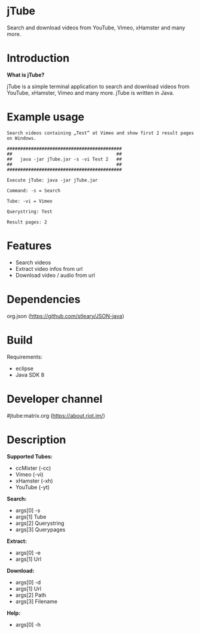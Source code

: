 # jTube

Search and download videos from YouTube, Vimeo, xHamster and many more.

# Introduction

**What is jTube?**

jTube is a simple terminal application to search and download videos from YouTube, xHamster, Vimeo and many more. jTube is written in Java.

# Example usage

```
Search videos containing „Test“ at Vimeo and show first 2 result pages on Windows.

###########################################
##                                       ##
##   java -jar jTube.jar -s -vi Test 2   ##
##                                       ##
###########################################

Execute jTube: java -jar jTube.jar

Command: -s = Search

Tube: -vi = Vimeo

Querystring: Test

Result pages: 2
```

# Features

* Search videos
* Extract video infos from url
* Download video / audio from url

# Dependencies

org.json (https://github.com/stleary/JSON-java)

# Build

Requirements:

* eclipse
* Java SDK 8

# Developer channel

#jtube:matrix.org (https://about.riot.im/)

# Description

**Supported Tubes:**

* ccMixter (-cc)
* Vimeo (-vi)
* xHamster (-xh)
* YouTube (-yt)

**Search:**

* args[0] -s
* args[1] Tube
* args[2] Querystring
* args[3] Querypages

**Extract:**

* args[0] -e
* args[1] Url

**Download:**

* args[0] -d
* args[1] Url
* args[2] Path
* args[3] Filename

**Help:**

* args[0] -h

